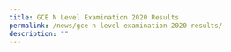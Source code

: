 ```yaml
---
title: GCE N Level Examination 2020 Results
permalink: /news/gce-n-level-examination-2020-results/
description: ""
---
```

